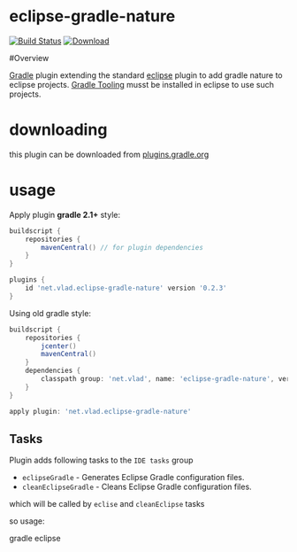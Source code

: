eclipse-gradle-nature
======================

[![Build Status](https://travis-ci.org/vlad-mk/eclipse-gradle-nature.svg)](https://travis-ci.org/vlad-mk/eclipse-gradle-nature)
[![Download](https://api.bintray.com/packages/vlad-mk/gradle-plugins/eclipse-gradle-nature/images/download.svg) ](https://bintray.com/vlad-mk/gradle-plugins/eclipse-gradle-nature/_latestVersion)

#Overview

[Gradle](http://www.gradle.org) plugin extending the standard [eclipse](http://gradle.org/docs/current/userguide/eclipse_plugin.html) plugin to add gradle nature to eclipse projects.
[Gradle Tooling](http://marketplace.eclipse.org/content/gradle-integration-eclipse) musst be installed in eclipse to use such projects.

downloading
===========

this plugin can be downloaded from [plugins.gradle.org](http://plugins.gradle.org/plugin/net.vlad.eclipse-gradle-nature)

usage
=====

Apply plugin **gradle 2.1+** style:

```groovy
buildscript {
    repositories {
        mavenCentral() // for plugin dependencies
    }
}

plugins {
    id 'net.vlad.eclipse-gradle-nature' version '0.2.3'
}
```

Using old gradle style:

```groovy
buildscript {
    repositories {
        jcenter()
        mavenCentral()
    }
    dependencies {
        classpath group: 'net.vlad', name: 'eclipse-gradle-nature', version: '0.2.3'
    }
}

apply plugin: 'net.vlad.eclipse-gradle-nature'
```


## Tasks

Plugin adds following tasks to the `IDE tasks` group

* `eclipseGradle` - Generates Eclipse Gradle configuration files.
* `cleanEclipseGradle` - Cleans Eclipse Gradle configuration files.

which will be called by `eclise` and `cleanEclipse` tasks

so usage:

gradle eclipse
